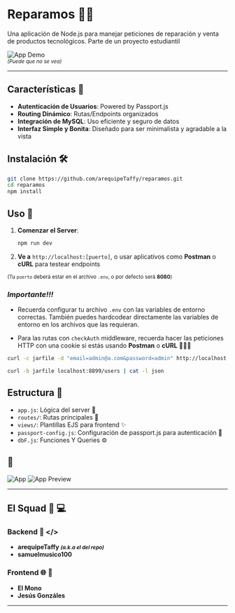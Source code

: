 
# Reparamos 🔧✨

Una aplicación de Node.js para manejar peticiones de reparación y venta de productos tecnológicos. Parte de un proyecto estudiantil

![App Demo](https://media.tenor.com/_Y_yYk7yMoMAAAAi/reparing-cogwheel.gif)  
<small>*(Puede que no se vea)*</small>

---

## Características 🌟

- **Autenticación de Usuarios**: Powered by Passport.js
- **Routing Dinámico**: Rutas/Endpoints organizados
- **Integración de MySQL**: Uso eficiente y seguro de datos
- **Interfaz Simple y Bonita**: Diseñado para ser minimalista y agradable a la vista

## Instalación 🛠️

```bash
git clone https://github.com/arequipeTaffy/reparamos.git
cd reparamos
npm install
```

## Uso 🚀

1. **Comenzar el Server**:
   ```bash
   npm run dev
   ```
2. **Ve a** `http://localhost:[puerto]`, o usar aplicativos como **Postman** o **cURL** para testear endpoints

<small>(Tu `puerto` deberá estar en el archivo `.env`, o por defecto será **8080**)</small>

### ***Importante!!!***

+ Recuerda configurar tu archivo `.env` con las variables de entorno correctas. También puedes hardcodear directamente las variables de entorno en los archivos que las requieran.

+ Para las rutas con `checkAuth` middleware, recuerda hacer las peticiones HTTP con una cookie si estás usando **Postman** o **cURL** 🍪🍪🍪

```bash
curl -c jarfile -d "email=admin@a.com&password=admin" http://localhost:8899/login 

curl -b jarfile localhost:8899/users | cat -l json
```


## Estructura 📂

- `app.js`: Lógica del server 🧠
- `routes/`: Rutas principales 🧭
- `views/`: Plantillas EJS para frontend ✨
- `passport-config.js`: Configuración de passport.js para autenticación 💾
- `dbF.js`: Funciones Y Queries ⚙️

## 👀
![App](https://youtu.be/1mRmCwn3icw)
![App Preview](https://media.tenor.com/mJBBwXAZyTwAAAAi/repair-mechanics.gif)

---

## El Squad 🤝 💻

### Backend 📡 </>
- **arequipeTaffy <small>*(a.k.a el del repo)</small>***
- **samuelmusico100**

### Frontend 🌐 📱
- **El Mono**
- **Jesús Gonzáles**

---
